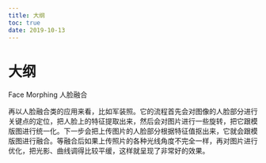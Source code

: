 ```yaml
---
title: 大纲
toc: true
date: 2019-10-13
---
```

# 大纲

Face Morphing 人脸融合

再以人脸融合类的应用来看，比如军装照。它的流程首先会对图像的人脸部分进行关键点的定位，把人脸上的特征提取出来，然后会对图片进行一些旋转，把它跟模版图进行统一化。下一步会把上传图片的人脸部分根据特征值抠出来，它就会跟模版图进行融合。等融合后如果上传照片的各种光线角度不完全一样，再对图片进行优化，把光影、曲线调得比较平缓，这样就呈现了非常好的效果。
